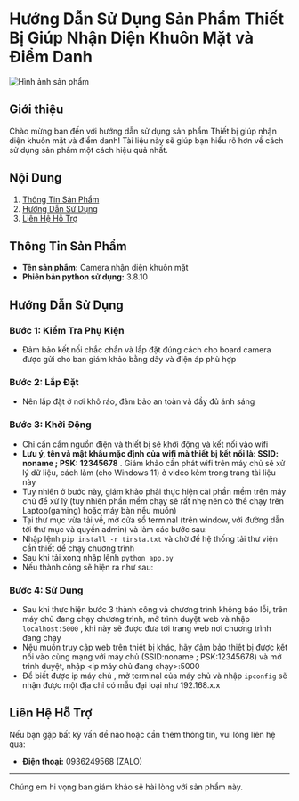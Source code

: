 # Hướng Dẫn Sử Dụng Sản Phẩm Thiết Bị Giúp Nhận Diện Khuôn Mặt và Điểm Danh

![Hình ảnh sản phẩm](link-to-your-image.jpg) <!-- Thay đổi link đến hình ảnh sản phẩm của bạn -->

## Giới thiệu
Chào mừng bạn đến với hướng dẫn sử dụng sản phẩm Thiết bị giúp nhận diện khuôn mặt và điểm danh! Tài liệu này sẽ giúp bạn hiểu rõ hơn về cách sử dụng sản phẩm một cách hiệu quả nhất.

## Nội Dung

1. [Thông Tin Sản Phẩm](#thong-tin-san-pham)
2. [Hướng Dẫn Sử Dụng](#huong-dan-su-dung)
3. [Liên Hệ Hỗ Trợ](#lien-he-ho-tro)

## Thông Tin Sản Phẩm

- **Tên sản phẩm:** Camera nhận diện khuôn mặt
- **Phiên bản python sử dụng:** 3.8.10
## Hướng Dẫn Sử Dụng

### Bước 1: Kiểm Tra Phụ Kiện
- Đảm bảo kết nối chắc chắn và lắp đặt đúng cách cho board camera được gửi cho ban giám khảo bằng dây và điện áp phù hợp

### Bước 2: Lắp Đặt
- Nên lắp đặt ở nơi khô ráo, đảm bảo an toàn và đầy đủ ánh sáng

### Bước 3: Khởi Động
- Chỉ cần cắm nguồn điện và thiết bị sẽ khởi động và kết nối vào wifi
-  **Lưu ý, tên và mật khẩu mặc định của wifi mà thiết bị kết nối là: SSID: noname ; PSK: 12345678** . Giám khảo cần phát wifi trên máy chủ sẽ xử lý dữ liệu, cách làm (cho Windows 11) ở video kèm trong trang tài liệu này
-  Tuy nhiên ở bước này, giám khảo phải thực hiện cài phần mềm trên máy chủ để xử lý (tuy nhiên phần mềm chạy sẽ rất nhẹ nên có thể chạy trên Laptop(gaming) hoặc máy bàn nếu muốn)
-  Tại thư mục vừa tải về, mở cửa sổ terminal (trên window, với đường dẫn tới thư mục và quyền admin) và làm các bước sau:
-  Nhập lệnh 
  ``pip install -r tinsta.txt`` và chờ để hệ thống tải thư viện cần thiết để chạy chương trình
- Sau khi tải xong nhập lệnh ``python app.py``
- Nếu thành công sẽ hiện ra như sau:


### Bước 4: Sử Dụng
- Sau khi thực hiện bước 3 thành công và chương trình không báo lỗi, trên máy chủ đang chạy chương trình, mở trình duyệt web và nhập ``localhost:5000`` , khi này sẽ được đưa tới trang web nơi chương trình đang chạy
- Nếu muốn truy cập web trên thiết bị khác, hãy đảm bảo thiết bị được kết nối vào cùng mạng với máy chủ (SSID:noname ; PSK:12345678) và mở trình duyệt, nhập <ip máy chủ đang chạy>:5000 
- Để biết được ip máy chủ , mở terminal của máy chủ và nhập ``ipconfig`` sẽ nhận được một địa chỉ có mẫu đại loại như 192.168.x.x

## Liên Hệ Hỗ Trợ

Nếu bạn gặp bất kỳ vấn đề nào hoặc cần thêm thông tin, vui lòng liên hệ qua:
- **Điện thoại:** 0936249568 (ZALO)

---
Chúng em hi vọng ban giám khảo sẽ hài lòng với sản phẩm này.
